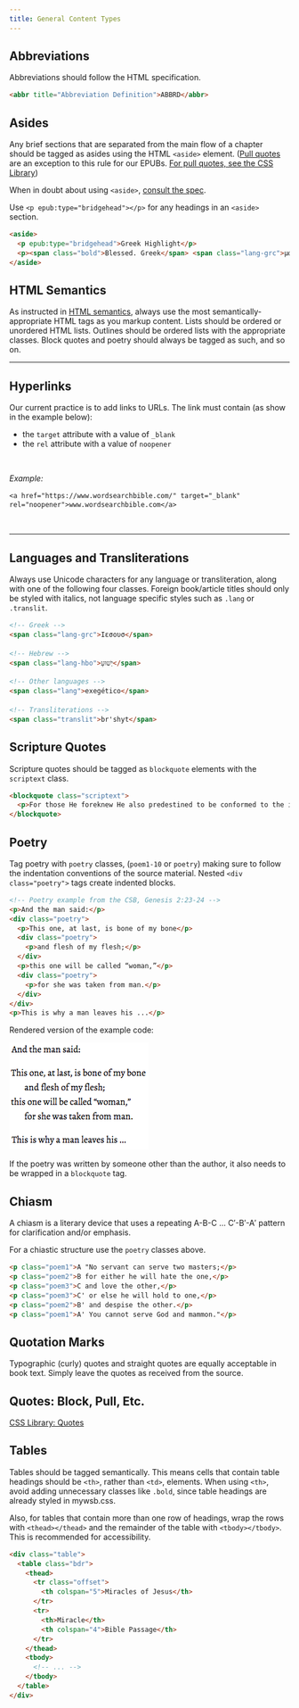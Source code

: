 ```yaml
---
title: General Content Types
---
```

## Abbreviations

Abbreviations should follow the HTML specification.

```html
<abbr title="Abbreviation Definition">ABBRD</abbr>
```

## Asides

Any brief sections that are separated from the main flow of a chapter should be tagged as asides using the HTML `<aside>` element. ([Pull quotes](https://en.wikipedia.org/wiki/Pull_quote) are an exception to this rule for our EPUBs. [For pull quotes, see the CSS Library](https://style.bhdirect-ebooks.org/css_lib/quotes.html))

When in doubt about using `<aside>`, [consult the spec](https://www.w3.org/TR/html5/sections.html#the-aside-element).

Use `<p epub:type="bridgehead"></p>` for any headings in an `<aside>` section.

```html
<aside>
  <p epub:type="bridgehead">Greek Highlight</p>
  <p><span class="bold">Blessed. Greek</span> <span class="lang-grc">μακάριος</span> (<span class="translit">makarios</span>). This term occurs ...</p>
</aside>
```

## HTML Semantics

As instructed in [HTML semantics](html_style.html#Semantics), always use the most semantically-appropriate HTML tags as you markup content. Lists should be ordered or unordered HTML lists. Outlines should be ordered lists with the appropriate classes. Block quotes and poetry should always be tagged as such, and so on.

<hr />

## Hyperlinks

Our current practice is to add links to URLs. The link must contain (as show in the example below):

* the `target` attribute with a value of `_blank`
* the `rel` attribute with a value of `noopener`

<br />

_Example:_

```
<a href="https://www.wordsearchbible.com/" target="_blank" rel="noopener">www.wordsearchbible.com</a>
```

<br />

<hr />

## Languages and Transliterations

Always use Unicode characters for any language or transliteration, along with one of the following four classes. Foreign book/article titles should only be styled with italics, not language specific styles such as `.lang` or `.translit`.

```html
<!-- Greek -->
<span class="lang-grc">Ιεσουσ</span>

<!-- Hebrew -->
<span class="lang-hbo">‏יְשׁוּעָ</span>

<!-- Other languages -->
<span class="lang">exegético</span>

<!-- Transliterations -->
<span class="translit">br'shyt</span>
```

## Scripture Quotes

Scripture quotes should be tagged as `blockquote` elements with the `scriptext` class.

```html
<blockquote class="scriptext">
  <p>For those He foreknew He also predestined to be conformed to the image of His Son, so that He would be the firstborn among many brothers. And those He predestined, He also called; and those He called, He also justified; and those He justified, He also glorified. (Rom 8:29–30)</p>
</blockquote>
```

## Poetry

Tag poetry with `poetry` classes, (`poem1-10` or `poetry`) making sure to follow the indentation conventions of the source material. Nested `<div class="poetry">` tags create indented blocks.

```html
<!-- Poetry example from the CSB, Genesis 2:23-24 -->
<p>And the man said:</p>
<div class="poetry">
  <p>This one, at last, is bone of my bone</p>
  <div class="poetry">
    <p>and flesh of my flesh;</p>
  </div>
  <p>this one will be called “woman,”</p>
  <div class="poetry">
    <p>for she was taken from man.</p>
  </div>
</div>
<p>This is why a man leaves his ...</p>
```

Rendered version of the example code:

![Poetry example - rendered version.](../assets/images/poetry-example.png)

If the poetry was written by someone other than the author, it also needs to be wrapped in a `blockquote` tag.

## Chiasm

A chiasm is a literary device that uses a repeating A-B-C ... C′-B′-A′ pattern for clarification and/or emphasis. 

For a chiastic structure use the `poetry` classes above.

```html
<p class="poem1">A "No servant can serve two masters;</p>
<p class="poem2">B for either he will hate the one,</p>
<p class="poem3">C and love the other,</p>
<p class="poem3">C' or else he will hold to one,</p>
<p class="poem2">B' and despise the other.</p>
<p class="poem1">A' You cannot serve God and mammon."</p>
```

## Quotation Marks

Typographic (curly) quotes and straight quotes are equally acceptable in book text. Simply leave the quotes as received from the source.

## Quotes: Block, Pull, Etc.

[CSS Library: Quotes](https://style.bhdirect-ebooks.org/css_lib/quotes.html)

## Tables

Tables should be tagged semantically. This means cells that contain table headings should be `<th>`, rather than `<td>`, elements. When using `<th>`, avoid adding unnecessary classes like `.bold`, since table headings are already styled in mywsb.css.

Also, for tables that contain more than one row of headings, wrap the rows with `<thead></thead>` and the remainder of the table with `<tbody></tbody>`. This is recommended for accessibility.

```html
<div class="table">
  <table class="bdr">
    <thead>
      <tr class="offset">
        <th colspan="5">Miracles of Jesus</th>
      </tr>
      <tr>
        <th>Miracle</th>
        <th colspan="4">Bible Passage</th>
      </tr>
    </thead>
    <tbody>
      <!-- ... -->
    </tbody>
  </table>
</div>
```
